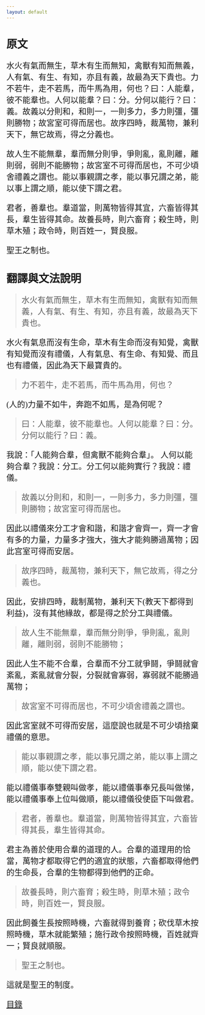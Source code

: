 ```yaml
---
layout: default
---
```

<head>
  <!-- ... -->
  <link rel="stylesheet" type="text/css" href="https://fonts.googleapis.com/earlyaccess/cwtexkai.css">
  <style>
    body {
     font-family: "cwTeXKai", serif;
    }
    p.big {
      line-height: 3;
      font-size: x-large;
    }
    p {
      font-size: 1.5em;
    }
    </style>
</head>

# 原文

水火有氣而無生，草木有生而無知，禽獸有知而無義，人有氣、有生、有知，亦且有義，故最為天下貴也。力不若牛，走不若馬，而牛馬為用，何也？曰：人能羣，彼不能羣也。人何以能羣？曰：分。分何以能行？曰：義。故義以分則和，和則一，一則多力，多力則彊，彊則勝物；故宮室可得而居也。故序四時，裁萬物，兼利天下，無它故焉，得之分義也。

故人生不能無羣，羣而無分則爭，爭則亂，亂則離，離則弱，弱則不能勝物；故宮室不可得而居也，不可少頃舍禮義之謂也。能以事親謂之孝，能以事兄謂之弟，能以事上謂之順，能以使下謂之君。

君者，善羣也。羣道當，則萬物皆得其宜，六畜皆得其長，羣生皆得其命。故養長時，則六畜育；殺生時，則草木殖；政令時，則百姓一，賢良服。

聖王之制也。


# 翻譯與文法說明

> 水火有氣而無生，草木有生而無知，禽獸有知而無義，人有氣、有生、有知，亦且有義，故最為天下貴也。

水火有氣息而沒有生命，草木有生命而沒有知覺，禽獸有知覺而沒有禮儀，人有氣息、有生命、有知覺、而且也有禮儀，因此為天下最寶貴的。

> 力不若牛，走不若馬，而牛馬為用，何也？

(人的)力量不如牛，奔跑不如馬，是為何呢？

> 曰：人能羣，彼不能羣也。人何以能羣？曰：分。分何以能行？曰：義。

我說：「人能夠合羣，但禽獸不能夠合羣」。 人何以能夠合羣？我說：分工。分工何以能夠實行？我說：禮儀。

> 故義以分則和，和則一，一則多力，多力則彊，彊則勝物；故宮室可得而居也。

因此以禮儀來分工才會和諧，和諧才會齊一，齊一才會有多的力量，力量多才強大，強大才能夠勝過萬物；因此宫室可得而安居。

> 故序四時，裁萬物，兼利天下，無它故焉，得之分義也。

因此，安排四時，裁制萬物，兼利天下(教天下都得到利益)，沒有其他緣故，都是得之於分工與禮儀。

> 故人生不能無羣，羣而無分則爭，爭則亂，亂則離，離則弱，弱則不能勝物；

因此人生不能不合羣，合羣而不分工就爭鬪，爭鬪就會紊亂，紊亂就會分裂，分裂就會寡弱，寡弱就不能勝過萬物；

> 故宮室不可得而居也，不可少頃舍禮義之謂也。

因此宮室就不可得而安居，這麼說也就是不可少頃捨棄禮儀的意思。

> 能以事親謂之孝，能以事兄謂之弟，能以事上謂之順，能以使下謂之君。

能以禮儀事奉雙親叫做孝，能以禮儀事奉兄長叫做悌，能以禮儀事奉上位叫做順，能以禮儀役使臣下叫做君。

> 君者，善羣也。羣道當，則萬物皆得其宜，六畜皆得其長，羣生皆得其命。

君主為善於使用合羣的道理的人。合羣的道理用的恰當，萬物才都取得它們的適宜的狀態，六畜都取得他們的生命長，合羣的生物都得到他們的正命。

> 故養長時，則六畜育；殺生時，則草木殖；政令時，則百姓一，賢良服。

因此飼養生長按照時機，六畜就得到養育；砍伐草木按照時機，草木就能繁殖；施行政令按照時機，百姓就齊一；賢良就順服。

> 聖王之制也。

這就是聖王的制度。


[目錄](https://wenyanwen.org)
